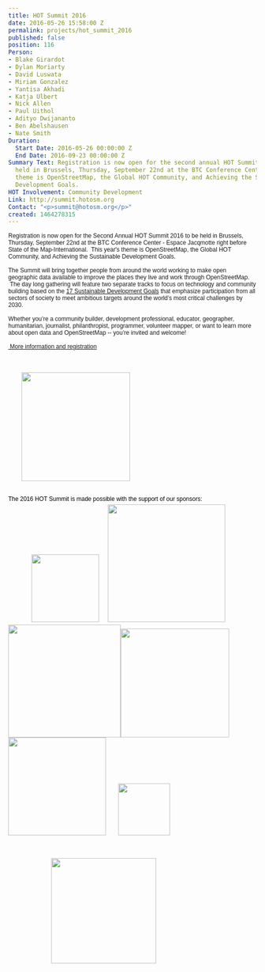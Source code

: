 ```yaml
---
title: HOT Summit 2016
date: 2016-05-26 15:58:00 Z
permalink: projects/hot_summit_2016
published: false
position: 116
Person:
- Blake Girardot
- Dylan Moriarty
- David Luswata
- Miriam Gonzalez
- Yantisa Akhadi
- Katja Ulbert
- Nick Allen
- Paul Uithol
- Adityo Dwijananto
- Ben Abelshausen
- Nate Smith
Duration:
  Start Date: 2016-05-26 00:00:00 Z
  End Date: 2016-09-23 00:00:00 Z
Summary Text: Registration is now open for the second annual HOT Summit 2016 to be
  held in Brussels, Thursday, September 22nd at the BTC Conference Center. This year's
  theme is OpenStreetMap, the Global HOT Community, and Achieving the Sustainable
  Development Goals.
HOT Involvement: Community Development
Link: http://summit.hotosm.org
Contact: "<p>summit@hotosm.org</p>"
created: 1464278315
---
```


<p><font face="arial, helvetica neue, helvetica, sans-serif"><span style="font-size: 12px;">Registration is now open for the Second Annual HOT Summit 2016 to be held in Brussels, Thursday, September 22nd at the BTC Conference Center - Espace Jacqmotte right before State of the Map-International. &nbsp;This year's theme is OpenStreetMap, the Global HOT Community, and Achieving the Sustainable Development Goals.</span></font></p><p><font face="arial, helvetica neue, helvetica, sans-serif"><span style="font-size: 12px;">The Summit will bring together people from around the world working to make open geographic data available to improve the places they live and work through OpenStreetMap. &nbsp;The day long gathering will feature two separate tracks to focus on technology and community building based on the <a href="https://sustainabledevelopment.un.org/?menu=1300" target="_blank">17 Sustainable Development Goals</a> that emphasize participation from all sectors of society to meet ambitious targets around the world’s most critical challenges by 2030.</span></font></p><p><font face="arial, helvetica neue, helvetica, sans-serif"><span style="font-size: 12px;">Whether you’re a community builder, development professional, educator, geographer, humanitarian, journalist, philanthropist, programmer, volunteer mapper, or want to learn more about open data and OpenStreetMap -- you’re invited and welcome!</span></font></p><p><a href="http://summit.hotosm.org" target="_blank"><font face="arial, helvetica neue, helvetica, sans-serif"><span style="font-size: 12px;">&nbsp;More information and registration</span></font></a></p><div style="font-stretch: inherit; font-size: 14px; line-height: 21px; font-family: 'Open Sans', Arial, sans-serif;" dir="ltr"><p style="font-style: inherit; font-variant: inherit; font-weight: inherit; font-stretch: inherit; font-size: inherit; line-height: inherit; font-family: inherit; margin-top: 10px !important; margin-bottom: 10px !important;">&nbsp;</p><div style="font-stretch: inherit;" dir="ltr"><span style="font-style: inherit; font-variant: inherit; font-weight: inherit; font-stretch: inherit; font-size: 12px; line-height: inherit; font-family: inherit;"><span style="font-style: inherit; font-variant: inherit; font-weight: inherit; font-stretch: inherit; font-size: inherit; line-height: inherit; font-family: inherit; color: #696969;"><span style="font-style: inherit; font-variant: inherit; font-weight: inherit; font-stretch: inherit; font-size: inherit; line-height: 1.6; font-family: inherit;"><span style="font-style: inherit; font-variant: inherit; font-weight: inherit; font-stretch: inherit; font-size: inherit; line-height: inherit; font-family: arial, 'helvetica neue', helvetica, sans-serif; color: #000000;">&nbsp;&nbsp; &nbsp; &nbsp; &nbsp;<img class="image-medium" style="font-style: inherit; font-variant: inherit; font-weight: inherit; font-stretch: inherit; font-size: inherit; line-height: inherit; font-family: inherit; max-width: 100%; height: auto;" title="2016 Hot Summit" src="https://hotosm.org/sites/default/files/styles/medium/public/HOTsummit2016_logo_0.png?itok=Bb4iQvZ6" alt="" width="220" height="159">&nbsp; &nbsp; &nbsp;</span></span></span></span></div><div style="font-stretch: inherit;" dir="ltr">&nbsp;</div><div style="font-stretch: inherit;" dir="ltr"><span style="font-style: inherit; font-variant: inherit; font-weight: inherit; font-stretch: inherit; font-size: 12px; line-height: inherit; font-family: inherit;"><span style="font-style: inherit; font-variant: inherit; font-weight: inherit; font-stretch: inherit; font-size: inherit; line-height: inherit; font-family: inherit; color: #696969;"><span style="font-style: inherit; font-variant: inherit; font-weight: inherit; font-stretch: inherit; font-size: inherit; line-height: 1.6; font-family: inherit;"><span style="font-style: inherit; font-variant: inherit; font-weight: inherit; font-stretch: inherit; font-size: inherit; line-height: inherit; font-family: arial, 'helvetica neue', helvetica, sans-serif; color: #000000;">The 2016 HOT Summit is made possible with the support of our sponsors: &nbsp;</span></span></span></span></div><div style="font-stretch: inherit;" dir="ltr"><span style="font-style: inherit; font-variant: inherit; font-weight: inherit; font-stretch: inherit; font-size: 12px; line-height: inherit; font-family: inherit;"><span style="font-style: inherit; font-variant: inherit; font-weight: inherit; font-stretch: inherit; font-size: inherit; line-height: inherit; font-family: inherit; color: #696969;"><span style="font-style: inherit; font-variant: inherit; font-weight: inherit; font-stretch: inherit; font-size: inherit; line-height: 1.6; font-family: inherit;">&nbsp; &nbsp; &nbsp; &nbsp; &nbsp; &nbsp; &nbsp; &nbsp;<img class="image-medium" style="font-style: inherit; font-variant: inherit; font-weight: inherit; font-stretch: inherit; font-size: inherit; line-height: inherit; font-family: inherit; max-width: 100%; height: auto;" src="https://hotosm.org/sites/default/files/styles/medium/public/Mapbox-Graphic_0.jpg?itok=-JlI4NV0" alt="" width="137" height="137">&nbsp; &nbsp; &nbsp;&nbsp;</span></span></span><img class="image-medium" style="font-style: inherit; font-variant: inherit; font-weight: inherit; font-stretch: inherit; font-size: 12px; line-height: inherit; font-family: inherit; max-width: 100%; height: auto; color: #696969;" src="https://hotosm.org/sites/default/files/styles/medium/public/logo_btc.jpg?itok=26BXCTQX" alt="" width="238" height="122"></div><div style="font-stretch: inherit;" dir="ltr"><span style="font-style: inherit; font-variant: inherit; font-weight: inherit; font-stretch: inherit; font-size: 12px; line-height: inherit; font-family: inherit;"><span style="font-style: inherit; font-variant: inherit; font-weight: inherit; font-stretch: inherit; font-size: inherit; line-height: inherit; font-family: inherit; color: #696969;"><span style="font-style: inherit; font-variant: inherit; font-weight: inherit; font-stretch: inherit; font-size: inherit; line-height: 1.6; font-family: inherit;"><img class="image-medium" style="font-style: inherit; font-variant: inherit; font-weight: inherit; font-stretch: inherit; font-size: inherit; line-height: inherit; font-family: inherit; max-width: 100%; height: auto;" title="Mapillary" src="https://hotosm.org/sites/default/files/styles/medium/public/77b14c662df42f71f8a7f0775d1873f686a58788.png?itok=bSHP_wE_" alt="" width="228" height="57"><img class="image-medium" style="font-style: inherit; font-variant: inherit; font-weight: inherit; font-stretch: inherit; font-size: inherit; line-height: inherit; font-family: inherit; max-width: 100%; height: auto;" title="Spatialdev" src="https://hotosm.org/sites/default/files/styles/medium/public/sponsor-spatialdev-transparent-2.png?itok=WDGFqxFa" alt="" width="220" height="48"></span></span></span></div><div style="font-stretch: inherit;" dir="ltr"><span style="font-style: inherit; font-variant: inherit; font-weight: inherit; font-stretch: inherit; font-size: 12px; line-height: inherit; font-family: inherit;"><span style="font-style: inherit; font-variant: inherit; font-weight: inherit; font-stretch: inherit; font-size: inherit; line-height: inherit; font-family: inherit; color: #696969;"><span style="font-style: inherit; font-variant: inherit; font-weight: inherit; font-stretch: inherit; font-size: inherit; line-height: 1.6; font-family: inherit;"><img class="image-medium" style="font-style: inherit; font-variant: inherit; font-weight: inherit; font-stretch: inherit; font-size: inherit; line-height: inherit; font-family: inherit; max-width: 100%; height: auto;" title="Mapzen" src="https://hotosm.org/sites/default/files/styles/medium/public/mapzen-logo-horiz-color-lit.png?itok=fa5W67gO" alt="" width="198" height="73">&nbsp; &nbsp; &nbsp; &nbsp;&nbsp;<img class="image-medium" style="font-style: inherit; font-variant: inherit; font-weight: inherit; font-stretch: inherit; font-size: inherit; line-height: inherit; font-family: inherit; max-width: 100%; height: auto;" title="Kartoza" src="https://hotosm.org/sites/default/files/styles/medium/public/KartozaLogo.png?itok=Wn7Bnfr6" alt="" width="105" height="50"></span></span></span></div><p style="font-style: inherit; font-variant: inherit; font-weight: inherit; font-stretch: inherit; font-size: inherit; line-height: inherit; font-family: inherit; margin-top: 10px !important; margin-bottom: 10px !important;">&nbsp;</p><div style="font-stretch: inherit;" dir="ltr"><span style="font-style: inherit; font-variant: inherit; font-weight: inherit; font-stretch: inherit; font-size: 12px; line-height: inherit; font-family: inherit;"><span style="font-style: inherit; font-variant: inherit; font-weight: inherit; font-stretch: inherit; font-size: inherit; line-height: inherit; font-family: inherit; color: #696969;"><span style="font-style: inherit; font-variant: inherit; font-weight: inherit; font-stretch: inherit; font-size: inherit; line-height: 1.6; font-family: inherit;">&nbsp; &nbsp; &nbsp; &nbsp; &nbsp; &nbsp; &nbsp; &nbsp; &nbsp; &nbsp; &nbsp; &nbsp; &nbsp; &nbsp;&nbsp;<img class="image-medium" style="font-style: inherit; font-variant: inherit; font-weight: inherit; font-stretch: inherit; font-size: inherit; line-height: inherit; font-family: inherit; max-width: 100%; height: auto;" title="Devseed" src="https://hotosm.org/sites/default/files/styles/medium/public/https_proxy.png?itok=D4JAxLlT" alt="" width="213" height="60">&nbsp; &nbsp; &nbsp;&nbsp;</span></span></span></div></div>
